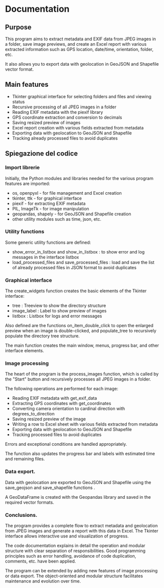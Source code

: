 # Documentation
 
## Purpose
 
This program aims to extract metadata and EXIF data from JPEG images in a folder, save image previews, and create an Excel report with various extracted information such as GPS location, date/time, orientation, folder, etc.
 
It also allows you to export data with geolocation in GeoJSON and Shapefile vector format.
 
## Main features
 
- Tkinter graphical interface for selecting folders and files and viewing status
- Recursive processing of all JPEG images in a folder
- Reading EXIF metadata with the piexif library
- GPS coordinate extraction and conversion to decimals
- Saving resized preview of images
- Excel report creation with various fields extracted from metadata
- Exporting data with geolocation to GeoJSON and Shapefile
- Tracking already processed files to avoid duplicates 
## Spiegazione del codice 
 
### Import librerie 
 
Initially, the Python modules and libraries needed for the various program features are imported:
 
- os, openpyxl - for file management and Excel creation
- tkinter, ttk - for graphical interface
- piexif - for extracting EXIF metadata
- PIL, ImageTk - for image manipulation
- geopandas, shapely - for GeoJSON and Shapefile creation
- other utility modules such as time, json, etc.
 
### Utility functions
 
Some generic utility functions are defined:
 
- show_error_in_listbox and show_in_listbox : to show error and log messages in the interface listbox
- load_processed_files and save_processed_files : load and save the list of already processed files in JSON format to avoid duplicates
 
### Graphical interface
 
The create_widgets function creates the basic elements of the Tkinter interface:
 
- tree : Treeview to show the directory structure
- image_label : Label to show preview of images
- listbox : Listbox for logs and error messages
 
Also defined are the functions on_item_double_click to open the enlarged preview when an image is double-clicked, and populate_tree to recursively populate the directory tree structure.
 
The main function creates the main window, menus, progress bar, and other interface elements.
 
### Image processing
 
The heart of the program is the process_images function, which is called by the "Start" button and recursively processes all JPEG images in a folder.
 
The following operations are performed for each image:
 
- Reading EXIF metadata with get_exif_data
- Extracting GPS coordinates with get_coordinates
- Converting camera orientation to cardinal direction with degrees_to_direction
- Saving resized preview of the image
- Writing a row to Excel sheet with various fields extracted from metadata
- Exporting data with geolocation to GeoJSON and Shapefile
- Tracking processed files to avoid duplicates
 
Errors and exceptional conditions are handled appropriately.
 
The function also updates the progress bar and labels with estimated time and remaining files.
 
### Data export.
 
Data with geolocation are exported to GeoJSON and Shapefile using the save_geojson and save_shapefile functions .
 
A GeoDataFrame is created with the Geopandas library and saved in the required vector formats.
 
### Conclusions.
 
The program provides a complete flow to extract metadata and geolocation from JPEG images and generate a report with this data in Excel. The Tkinter interface allows interactive use and visualization of progress.
 
The code documentation explains in detail the operation and modular structure with clear separation of responsibilities. Good programming principles such as error handling, avoidance of code duplication, comments, etc. have been applied.
 
The program can be extended by adding new features of image processing or data export. The object-oriented and modular structure facilitates maintenance and evolution over time.